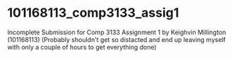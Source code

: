# 101168113_comp3133_assig1
 Incomplete Submission for Comp 3133 Assignment 1 by Keighvin Millington (101168113) (Probably shouldn't get so distacted and end up leaving myself with only a couple of hours to get everything done)
